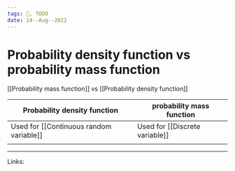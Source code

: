 ```yaml
---
tags: 🌱, TODO
date: 14--Aug--2022
---
```


# Probability density function vs probability mass function

[[Probability mass function]] vs [[Probability density function]]

| Probability density function            | probability mass function      |
| --------------------------------------- | ------------------------------ |
| Used for [[Continuous random variable]] | Used for [[Discrete variable]] |
|                                         |                                |

---
Links: 